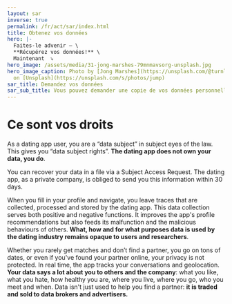 ```yaml
---
layout: sar
inverse: true
permalink: /fr/act/sar/index.html
title: Obtenez vos données
hero: |-
  Faites-le advenir — \
  **Récupérez vos données!** \
  Maintenant  ⤵️
hero_image: /assets/media/31-jong-marshes-79mnmavsorg-unsplash.jpg
hero_image_caption: Photo by [Jong Marshes](https://unsplash.com/@turnlip19)
  on [Unsplash](https://unsplash.com/s/photos/jump)
sar_title: Demandez vos données
sar_sub_title: Vous pouvez demander une copie de vos données personnelles
---
```

# Ce sont vos droits

As a dating app user, you are a “data subject” in subject eyes of the law. This gives you “data subject rights”. **The dating app does not own your data, you do**. 

You can recover your data in a file via a Subject Access Request. The dating app, as a private company, is obliged to send you this information within 30 days.

When you fill in your profile and navigate, you leave traces that are collected, processed and stored by the dating app. This data collection serves both positive and negative functions. It improves the app's profile recommendations but also feeds its malfunction and the malicious behaviours of others. **What, how and for what purposes data is used by the dating industry remains opaque to users and researchers**.

Whether you rarely get matches and don’t find a partner, you go on tons of dates, or even if you've found your partner online, your privacy is not protected. In real time, the app tracks your conversations and geolocation. **Your data says a lot about you to others and the company**: what you like, what you hate, how healthy you are, where you live, where you go, who you meet and when. Data isn't just used to help you find a partner: **it is traded and sold to data brokers and advertisers.**
